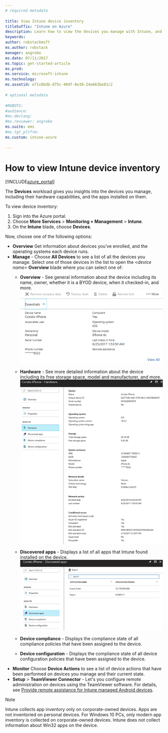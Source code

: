 ```yaml
---
# required metadata

title: View Intune device inventory 
titleSuffix: "Intune on Azure"
description: Learn how to view the devices you manage with Intune, and understand their hardware and installed apps."
keywords:
author: robstackmsft
ms.author: robstack
manager: angrobe
ms.date: 07/11/2017
ms.topic: get-started-article
ms.prod:
ms.service: microsoft-intune
ms.technology:
ms.assetid: e71c6bdb-d75c-404f-8e38-24a663be81c2

# optional metadata

#ROBOTS:
#audience:
#ms.devlang:
#ms.reviewer: angrobe
ms.suite: ems
#ms.tgt_pltfrm:
ms.custom: intune-azure

---
```


# How to view Intune device inventory


[!INCLUDE[azure_portal](./includes/azure_portal.md)]

The **Devices** workload gives you insights into the devices you manage, including their hardware capabilities, and the apps installed on them. 

To view device inventory:

1. Sign into the Azure portal.
2. Choose **More Services** > **Monitoring + Management** > **Intune**.
3. On the **Intune** blade, choose **Devices**.

Now, choose one of the following options:

- **Overview** Get information about devices you've enrolled, and the operating systems each device runs.
- **Manage** - Choose **All Devices** to see a list of all the devices you manage.
	Select one of those devices in the list to open the <*device name*> **Overview** blade where you can select one of:
	- **Overview**  - See general information about the device including its name, owner, whether it is a BYOD device, when it checked-in, and more.
	![Device overview](./media/device-overview.png)
	- **Hardware** - See more detailed information about the device including its free storage space, model and manufacturer, and more.
	![Managed device hardware inventory](./media/hardware-inventory.png)
	- **Discovered apps** - Displays a list of all apps that Intune found installed on the device.
	![Discovered apps node](./media/detected-applications.png)
	


	- **Device compliance** - Displays the compliance state of all compliance policies that have been assigned to the device.
	- **Device configuration** - Displays the compliance state of all device configuration policies that have been assigned to the device.
- **Monitor** Choose **Device Actions** to see a list of device actions that have been performed on devices you manage and their current state.
- **Setup** > **TeamViewer Connector** - Let's you configure remote administration on devices using the TeamViewer software. For details, see [Provide remote assistance for Intune managed Android devices](/intune/device-profile-android-teamviewer).

>[!NOTE]
> Intune collects app inventory only on corporate-owned devices. Apps are not inventoried on personal devices. 
> For Windows 10 PCs, only modern app inventory is collected on corporate-owned devices. Intune does not collect information about Win32 apps on the device.
